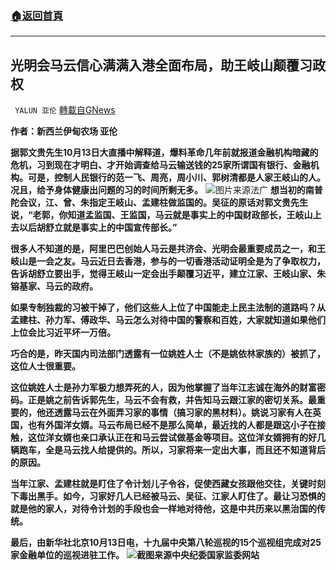 ###  [:house:返回首頁](https://github.com/ourhimalayas/txt)
---


## 光明会马云信心满满入港全面布局，助王岐山颠覆习政权
` YALUN 亚伦` [轉載自GNews](https://gnews.org/zh-hans/1592422/)

**作者：新西兰伊甸农场 亚伦**







**据郭文贵先生****10****月****13****日大直播中解释道，爆料革命几年前就报道金融机构暗藏的危机，习到现在才明白、才开始调查给马云输送钱的****25****家所谓国有银行、金融机构。可是，控制人民银行的范一飞、周亮，周小川、郭树清都是人家王岐山的人。况且，给予身体健康出问题的习的时间所剩无多。**
![](https://assets.gnews.org/wp-content/uploads/2021/10/ezgif.com-gif-maker-3.jpg)图片来源法广
**想当初的南普陀会议，江、曾、朱指定王岐山、孟建柱做监国的。吴征的原话对郭文贵先生说，“老郭，你知道孟监国、王监国，马云就是事实上的中国财政部长，王岐山上去以后胡舒立就是事实上的中国宣传部长。”**

**很多人不知道的是，阿里巴巴创始人马云是共济会、光明会最重要成员之一，和王岐山是一会之友。马云近日去香港，参与的一切香港活动证明全是为了争取权力，告诉胡舒立要出手，觉得王岐山一定会出手颠覆习近平，建立江家、王岐山家、朱镕基家、马云的政府。**

**如果专制独裁的习被干掉了，他们这些人上位了中国能走上民主法制的道路吗？从孟建柱、孙力军、傅政华、马云怎么对待中国的警察和百姓，大家就知道如果他们上位会比习近平坏一万倍。**

**巧合的是，昨天国内司法部门透露有一位姚姓人士（不是姚依林家族的）被抓了，这位人士很重要。**

**这位姚姓人士是孙力军极力想弄死的人，因为他掌握了当年江志诚在海外的财富密码。正是姚之前告诉郭先生，马云不会有救，并告知马云跟江家的密切关系。最重要的，他还透露马云在外面弄习家的事情（搞习家的黑材料）。姚说习家有人在英国，也有外国洋女婿。马云布局已经不是那么简单，最近找的人都是跟这小子在接触，这位洋女婿也亲口承认正在和马云尝试做基金等项目。这位洋女婿拥有的好几辆跑车，全是马云找人给提供的。所以，习家将来一定出大事，而且还不知道背后的原因。**

**当年江家、孟建柱就是盯住了令计划儿子令谷，促使西藏女孩跟他交往，关键时刻下毒出黑手。如今，习家好几人已经被马云、吴征、江家人盯住了。最让习恐惧的就是他的家人，对待令计划的手段也会一样地对待他，这是中共历来以黑治国的传统。**

**最后，由新华社北京****10****月****13****日电，十九届中央第八轮巡视的****15****个巡视组完成对****25****家金融单位的巡视进驻工作。**
![](https://assets.gnews.org/wp-content/uploads/2021/10/Capture1212.jpg)**截图来源中央纪委国家监委网站**
